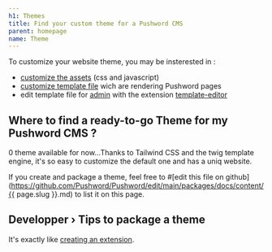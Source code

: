 ```yaml
---
h1: Themes
title: Find your custom theme for a Pushword CMS
parent: homepage
name: Theme
---
```


To customize your website theme, you may be insterested in :

-   [customize the assets](/manage-assets) (css and javascript)
-   [customize template file](/override-theme) wich are rendering Pushword pages
-   edit template file for [admin](/extension/admin) with the extension [template-editor](/extension/template-editor)

## Where to find a ready-to-go Theme for my Pushword CMS ?

0 theme available for now...Thanks to Tailwind CSS and the twig template engine, it's so easy to customize the default one and has a uniq website.

If you create and package a theme, feel free to #[edit this file on github](https://github.com/Pushword/Pushword/edit/main/packages/docs/content/{{ page.slug }}.md) to list it on this page.

## Developper › Tips to package a theme

It's exactly like [creating an extension](/create-extension).
